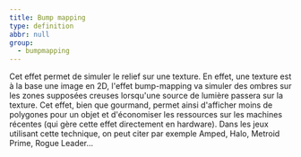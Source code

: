 ```yaml
---
title: Bump mapping
type: definition
abbr: null
group:
  - bumpmapping
---
```

Cet effet permet de simuler le relief sur une texture. En effet, une texture est à la base une image en 2D, l'effet bump-mapping va simuler des ombres sur les zones supposées creuses lorsqu'une source de lumière passera sur la texture. Cet effet, bien que gourmand, permet ainsi d'afficher moins de polygones pour un objet et d'économiser les ressources sur les machines récentes (qui gère cette effet directement en hardware). Dans les jeux utilisant cette technique, on peut citer par exemple Amped, Halo, Metroid Prime, Rogue Leader...
